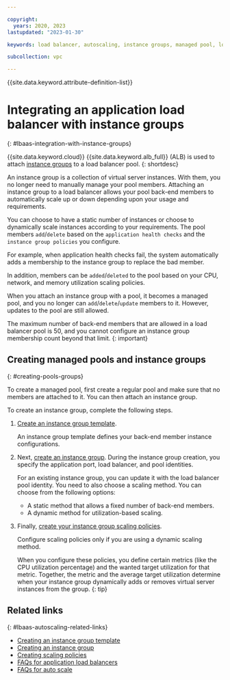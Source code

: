```yaml
---

copyright:
  years: 2020, 2023
lastupdated: "2023-01-30"

keywords: load balancer, autoscaling, instance groups, managed pool, load balancer for vpc, pool

subcollection: vpc

---
```


{{site.data.keyword.attribute-definition-list}}

# Integrating an application load balancer with instance groups
{: #lbaas-integration-with-instance-groups}

{{site.data.keyword.cloud}} {{site.data.keyword.alb_full}} (ALB) is used to attach [instance groups](/docs/vpc?topic=vpc-creating-auto-scale-instance-group) to a load balancer pool.
{: shortdesc}

An instance group is a collection of virtual server instances. With them, you no longer need to manually manage your pool members. Attaching an instance group to a load balancer allows your pool back-end members to automatically scale up or down depending upon your usage and requirements.

You can choose to have a static number of instances or choose to dynamically scale instances according to your requirements.
The pool members `add`/`delete` based on the `application health checks` and the `instance group policies` you configure.

For example, when application health checks fail, the system automatically adds a membership to the instance group to replace the bad member.

In addition, members can be `added`/`deleted` to the pool based on your CPU, network, and memory utilization scaling policies.

When you attach an instance group with a pool, it becomes a managed pool, and you no longer can `add`/`delete`/`update` members to it. However, updates to the pool are still allowed.

The maximum number of back-end members that are allowed in a load balancer pool is 50, and you cannot configure an instance group membership count beyond that limit.
{: important}

## Creating managed pools and instance groups
{: #creating-pools-groups}

To create a managed pool, first create a regular pool and make sure that no members are attached to it. You can then attach an instance group.

To create an instance group, complete the following steps.

1. [Create an instance group template](/docs/vpc?topic=vpc-creating-auto-scale-instance-group#creating-instance-template).

   An instance group template defines your back-end member instance configurations.

1. Next, [create an instance group](/docs/vpc?topic=vpc-creating-auto-scale-instance-group). During the instance group creation, you specify the application port, load balancer, and pool identities.

    For an existing instance group, you can update it with the load balancer pool identity. You need to also choose a scaling method. You can choose from the following options:

    * A static method that allows a fixed number of back-end members.
    * A dynamic method for utilization-based scaling.

1. Finally, [create your instance group scaling policies](/docs/vpc?topic=vpc-creating-auto-scale-instance-group#creating-scaling-policies).

    Configure scaling policies only if you are using a dynamic scaling method.

    When you configure these policies, you define certain metrics (like the CPU utilization percentage) and the wanted target utilization for that metric. Together, the metric and the average target utilization determine when your instance group dynamically adds or removes virtual server instances from the group.
    {: tip}

## Related links
{: #lbaas-autoscaling-related-links}

* [Creating an instance group template](/docs/vpc?topic=vpc-creating-auto-scale-instance-group#creating-instance-template)
* [Creating an instance group](/docs/vpc?topic=vpc-creating-auto-scale-instance-group#creating-instance-group)
* [Creating scaling policies](/docs/vpc?topic=vpc-creating-auto-scale-instance-group#creating-scaling-policies)
* [FAQs for application load balancers](/docs/vpc?topic=vpc-load-balancer-faqs)
* [FAQs for auto scale](/docs/vpc?topic=vpc-faqs-auto-scale)
